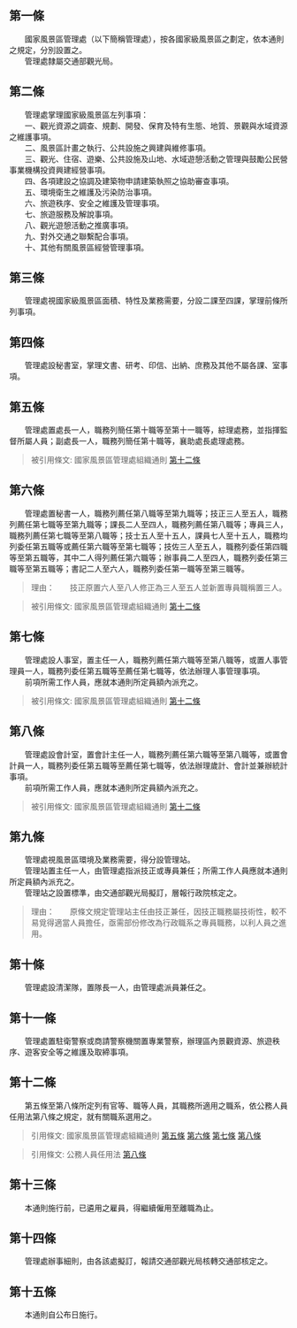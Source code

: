 第一條 
-------
　　國家風景區管理處（以下簡稱管理處），按各國家級風景區之劃定，依本通則之規定，分別設置之。  
　　管理處隸屬交通部觀光局。  


第二條 
-------
　　管理處掌理國家級風景區左列事項：  
　　一、觀光資源之調查、規劃、開發、保育及特有生態、地質、景觀與水域資源之維護事項。  
　　二、風景區計畫之執行、公共設施之興建與維修事項。  
　　三、觀光、住宿、遊樂、公共設施及山地、水域遊憩活動之管理與鼓勵公民營事業機構投資興建經營事項。  
　　四、各項建設之協調及建築物申請建築執照之協助審查事項。  
　　五、環境衛生之維護及污染防治事項。  
　　六、旅遊秩序、安全之維護及管理事項。  
　　七、旅遊服務及解說事項。  
　　八、觀光遊憩活動之推廣事項。  
　　九、對外交通之聯繫配合事項。  
　　十、其他有關風景區經營管理事項。  


第三條 
-------
　　管理處視國家級風景區面積、特性及業務需要，分設二課至四課，掌理前條所列事項。  


第四條 
-------
　　管理處設秘書室，掌理文書、研考、印信、出納、庶務及其他不屬各課、室事項。  


第五條 
-------
　　管理處置處長一人，職務列簡任第十職等至第十一職等，綜理處務，並指揮監督所屬人員；副處長一人，職務列簡任第十職等，襄助處長處理處務。  
> 被引用條文: 國家風景區管理處組織通則 [第十二條](../../人事其他/組織編制/國家風景區管理處組織通則.md#第十二條-)



第六條 
-------
　　管理處置秘書一人，職務列薦任第八職等至第九職等；技正三人至五人，職務列薦任第七職等至第九職等；課長二人至四人，職務列薦任第八職等；專員三人，職務列薦任第七職等至第八職等；技士五人至十五人，課員七人至十五人，職務均列委任第五職等或薦任第六職等至第七職等；技佐三人至五人，職務列委任第四職等至第五職等，其中二人得列薦任第六職等；辦事員二人至四人，職務列委任第三職等至第五職等；書記二人至六人，職務列委任第一職等至第三職等。  
> 理由：　　技正原置六人至八人修正為三人至五人並新置專員職稱置三人。

> 被引用條文: 國家風景區管理處組織通則 [第十二條](../../人事其他/組織編制/國家風景區管理處組織通則.md#第十二條-)



第七條 
-------
　　管理處設人事室，置主任一人，職務列薦任第六職等至第八職等，或置人事管理員一人，職務列委任第五職等至薦任第七職等，依法辦理人事管理事項。  
　　前項所需工作人員，應就本通則所定員額內派充之。  
> 被引用條文: 國家風景區管理處組織通則 [第十二條](../../人事其他/組織編制/國家風景區管理處組織通則.md#第十二條-)



第八條 
-------
　　管理處設會計室，置會計主任一人，職務列薦任第六職等至第八職等，或置會計員一人，職務列委任第五職等至薦任第七職等，依法辦理歲計、會計並兼辦統計事項。  
　　前項所需工作人員，應就本通則所定員額內派充之。  
> 被引用條文: 國家風景區管理處組織通則 [第十二條](../../人事其他/組織編制/國家風景區管理處組織通則.md#第十二條-)



第九條 
-------
　　管理處視風景區環境及業務需要，得分設管理站。  
　　管理站置主任一人，由管理處指派技正或專員兼任；所需工作人員應就本通則所定員額內派充之。  
　　管理站之設置標準，由交通部觀光局擬訂，層報行政院核定之。  
> 理由：　　原條文規定管理站主任由技正兼任，因技正職務屬技術性，較不易覓得適當人員擔任，亟需部份修改為行政職系之專員職務，以利人員之進用。



第十條 
-------
　　管理處設清潔隊，置隊長一人，由管理處派員兼任之。  


第十一條 
---------
　　管理處置駐衛警察或商請警察機關置專業警察，辦理區內景觀資源、旅遊秩序、遊客安全等之維護及取締事項。  


第十二條 
---------
　　第五條至第八條所定列有官等、職等人員，其職務所適用之職系，依公務人員任用法第八條之規定，就有關職系選用之。  
> 引用條文: 國家風景區管理處組織通則 [第五條](../../人事其他/組織編制/國家風景區管理處組織通則.md#第五條-) [第六條](../../人事其他/組織編制/國家風景區管理處組織通則.md#第六條-) [第七條](../../人事其他/組織編制/國家風景區管理處組織通則.md#第七條-) [第八條](../../人事其他/組織編制/國家風景區管理處組織通則.md#第八條-)

> 引用條文: 公務人員任用法 [第八條](../../考試/任免升遷/公務人員任用法.md#第八條-職系說明書)



第十三條 
---------
　　本通則施行前，已遴用之雇員，得繼續僱用至離職為止。  


第十四條 
---------
　　管理處辦事細則，由各該處擬訂，報請交通部觀光局核轉交通部核定之。  


第十五條 
---------
　　本通則自公布日施行。